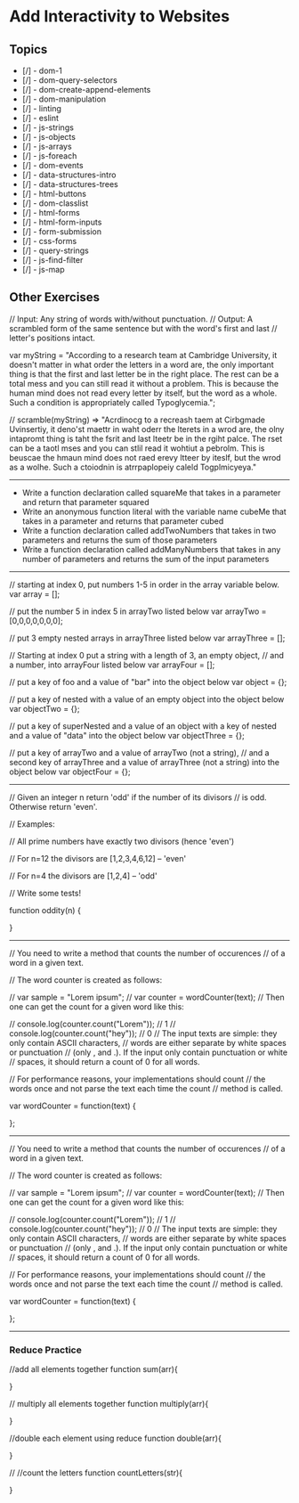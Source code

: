 # Add Interactivity to Websites

## Topics

* [/] - dom-1
* [/] - dom-query-selectors
* [/] - dom-create-append-elements
* [/] - dom-manipulation
* [/] - linting
* [/] - eslint
* [/] - js-strings
* [/] - js-objects
* [/] - js-arrays
* [/] - js-foreach
* [/] - dom-events
* [/] - data-structures-intro
* [/] - data-structures-trees
* [/] - html-buttons
* [/] - dom-classlist
* [/] - html-forms
* [/] - html-form-inputs
* [/] - form-submission
* [/] - css-forms
* [/] - query-strings
* [/] - js-find-filter
* [/] - js-map

## Other Exercises

// Input: Any string of words with/without punctuation.
// Output: A scrambled form of the same sentence but with the word's first and last
//   letter's positions intact.

var myString = "According to a research team at Cambridge University, it doesn't matter in what order the letters in a word are, the only important thing is that the first and last letter be in the right place. The rest can be a total mess and you can still read it without a problem. This is because the human mind does not read every letter by itself, but the word as a whole. Such a condition is appropriately called Typoglycemia.";

// scramble(myString) => "Acrdinocg to a recreash taem at Cirbgmade Uvinsertiy, it deno'st maettr in waht oderr the lterets in a wrod are, the olny intapromt thing is taht the fsrit and last lteetr be in the rgiht palce. The rset can be a taotl mses and you can stlil read it wohtiut a pebrolm. This is beuscae the hmaun mind does not raed erevy ltteer by iteslf, but the wrod as a wolhe. Such a ctoiodnin is atrrpaplopeiy caleld Togplmicyeya."

---

* Write a function declaration called squareMe that takes in a parameter and return that parameter squared
* Write an anonymous function literal with the variable name cubeMe that takes in a parameter and returns that parameter cubed
* Write a function declaration called addTwoNumbers that takes in two parameters and returns the sum of those parameters
* Write a function declaration called addManyNumbers that takes in any number of parameters and returns the sum of the input parameters

---

// starting at index 0, put numbers 1-5 in order in the array variable below.
var array = [];

// put the number 5 in index 5 in arrayTwo listed below
var arrayTwo = [0,0,0,0,0,0,0];

// put 3 empty nested arrays in arrayThree listed below
var arrayThree = [];

// Starting at index 0 put a string with a length of 3, an empty object,
// and a number, into arrayFour listed below
var arrayFour = [];

// put a key of foo and a value of "bar" into the object below
var object = {};

// put a key of nested with a value of an empty object into the object below
var objectTwo = {};

// put a key of superNested and a value of an object with a key of nested and a value of "data" into the object below
var objectThree = {};

// put a key of arrayTwo and a value of arrayTwo (not a string),
// and a second key of arrayThree and a value of arrayThree (not a string) into the object below
var objectFour = {};

---

// Given an integer n return 'odd' if the number of its divisors 
// is odd. Otherwise return 'even'.

// Examples:

// All prime numbers have exactly two divisors (hence 'even')

// For n=12 the divisors are [1,2,3,4,6,12] – 'even'

// For n=4 the divisors are [1,2,4] – 'odd'

// Write some tests!

function oddity(n) {

}

---

// You need to write a method that counts the number of occurences 
// of a word in a given text.

// The word counter is created as follows:

// var sample  = "Lorem ipsum";
// var counter = wordCounter(text);
// Then one can get the count for a given word like this:

// console.log(counter.count("Lorem")); // 1
// console.log(counter.count("hey"));   // 0
// The input texts are simple: they only contain ASCII characters, 
// words are either separate by white spaces or punctuation 
// (only , and .). If the input only contain punctuation or white 
// spaces, it should return a count of 0 for all words.

// For performance reasons, your implementations should count 
// the words once and not parse the text each time the count 
// method is called.

var wordCounter = function(text) {

};

---

// You need to write a method that counts the number of occurences 
// of a word in a given text.

// The word counter is created as follows:

// var sample  = "Lorem ipsum";
// var counter = wordCounter(text);
// Then one can get the count for a given word like this:

// console.log(counter.count("Lorem")); // 1
// console.log(counter.count("hey"));   // 0
// The input texts are simple: they only contain ASCII characters, 
// words are either separate by white spaces or punctuation 
// (only , and .). If the input only contain punctuation or white 
// spaces, it should return a count of 0 for all words.

// For performance reasons, your implementations should count 
// the words once and not parse the text each time the count 
// method is called.

var wordCounter = function(text) {

};

---

### Reduce Practice

//add all elements together
function sum(arr){

}

// multiply all elements together
function multiply(arr){

}

//double each element using reduce
function double(arr){

}

// //count the letters
function countLetters(str){

}
